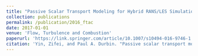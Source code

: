 ```yaml
---
title: "Passive Scalar Transport Modeling for Hybrid RANS/LES Simulation"
collection: publications
permalink: /publication/2016_ftac
date: 2017-01-01
venue: 'Flow, Turbulence and Combustion'
paperurl: 'https://link.springer.com/article/10.1007/s10494-016-9746-1'
citation: 'Yin, Zifei, and Paul A. Durbin. "Passive scalar transport modeling for hybrid RANS/LES simulation." Flow, Turbulence and Combustion 98.1 (2017): 177-194.'
---
```

